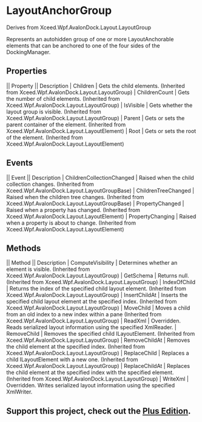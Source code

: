 # LayoutAnchorGroup
Derives from Xceed.Wpf.AvalonDock.Layout.LayoutGroup<LayoutAnchorable>

Represents an autohidden group of one or more LayoutAnchorable elements that can be anchored to one of the four sides of the DockingManager.

## Properties
|| Property || Description
| Children | Gets the child elements. (Inherited from Xceed.Wpf.AvalonDock.Layout.LayoutGroup<LayoutAnchorable>)
| ChildrenCount | Gets the number of child elements. (Inherited from Xceed.Wpf.AvalonDock.Layout.LayoutGroup<LayoutAnchorable>)
| IsVisible | Gets whether the layout group is visible. (Inherited from Xceed.Wpf.AvalonDock.Layout.LayoutGroup<LayoutAnchorable>)
| Parent | Gets or sets the parent container of the element. (Inherited from Xceed.Wpf.AvalonDock.Layout.LayoutElement)
| Root | Gets or sets the root of the element. (Inherited from Xceed.Wpf.AvalonDock.Layout.LayoutElement)

## Events
|| Event || Description
| ChildrenCollectionChanged | Raised when the child collection changes. (Inherited from Xceed.Wpf.AvalonDock.Layout.LayoutGroupBase)
| ChildrenTreeChanged | Raised when the children tree changes. (Inherited from Xceed.Wpf.AvalonDock.Layout.LayoutGroupBase)
| PropertyChanged | Raised when a property has changed. (Inherited from Xceed.Wpf.AvalonDock.Layout.LayoutElement)
| PropertyChanging | Raised when a property is about to change. (Inherited from Xceed.Wpf.AvalonDock.Layout.LayoutElement)

## Methods
|| Method || Description
| ComputeVisibility | Determines whether an element is visible. (Inherited from Xceed.Wpf.AvalonDock.Layout.LayoutGroup<LayoutAnchorable>)
| GetSchema | Returns null. (Inherited from Xceed.Wpf.AvalonDock.Layout.LayoutGroup<LayoutAnchorable>)
| IndexOfChild | Returns the index of the specified child layout element. (Inherited from Xceed.Wpf.AvalonDock.Layout.LayoutGroup<LayoutAnchorable>)
| InsertChildAt | Inserts the specified child layout element at the specified index. (Inherited from Xceed.Wpf.AvalonDock.Layout.LayoutGroup<LayoutAnchorable>)
| MoveChild | Moves a child from an old index to a new index within a pane (Inherited from Xceed.Wpf.AvalonDock.Layout.LayoutGroup<LayoutAnchorable>)
| ReadXml | Overridden. Reads serialized layout information using the specified XmlReader.
| RemoveChild | Removes the specified child ILayoutElement. (Inherited from Xceed.Wpf.AvalonDock.Layout.LayoutGroup<LayoutAnchorable>)
| RemoveChildAt | Removes the child element at the specified index. (Inherited from Xceed.Wpf.AvalonDock.Layout.LayoutGroup<LayoutAnchorable>)
| ReplaceChild | Replaces a child ILayoutElement with a new one. (Inherited from Xceed.Wpf.AvalonDock.Layout.LayoutGroup<LayoutAnchorable>)
| ReplaceChildAt | Replaces the child element at the specified index with the specified element. (Inherited from Xceed.Wpf.AvalonDock.Layout.LayoutGroup<LayoutAnchorable>)
| WriteXml | Overridden. Writes serialized layout information using the specified XmlWriter.

**Support this project, check out the [Plus Edition](http://wpftoolkit.com).**
---